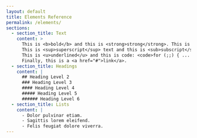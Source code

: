 ```yaml
---
layout: default
title: Elements Reference
permalink: /elements/
sections:
  - section_title: Text
    content: >
      This is <b>bold</b> and this is <strong>strong</strong>. This is <i>italic</i> and this is <em>emphasized</em>.
      This is <sup>superscript</sup> text and this is <sub>subscript</sub> text.
      This is <u>underlined</u> and this is code: <code>for (;;) { ... }</code>.
      Finally, this is a <a href="#">link</a>.
  - section_title: Headings
    content: |
      ## Heading Level 2  
      ### Heading Level 3  
      #### Heading Level 4  
      ##### Heading Level 5  
      ###### Heading Level 6  
  - section_title: Lists
    content: |
      - Dolor pulvinar etiam.
      - Sagittis lorem eleifend.
      - Felis feugiat dolore viverra.
---
```

